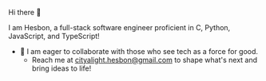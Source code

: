 Hi there 👋

I am Hesbon, a full-stack software engineer proficient in C, Python, JavaScript, and TypeScript!

+ 👯 I am eager to collaborate with those who see tech as a force for good.
    + Reach me at [cityalight.hesbon@gmail.com](mailto:cityalight.hesbon@gmail.com) to shape what's next and bring ideas to life!
